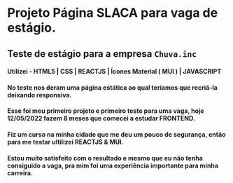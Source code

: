 # Projeto Página SLACA para vaga de estágio.
## Teste de estágio para a empresa   `Chuva.inc`


#### Utilizei - HTML5 | CSS | REACTJS | Ícones Material ( MUI ) | JAVASCRIPT 
#### No teste nos deram uma página estática ao qual teriamos que recriá-la deixando responsiva.
#### Esse foi meu primeiro projeto e primeiro teste para uma vaga, hoje 12/05/2022 fazem 8 meses que comecei a estudar FRONTEND.
#### Fiz um curso na minha cidade que me deu um pouco de segurança, então para me testar ultilizei REACTJS & MUI. 
#### Estou muito satisfeito com o resultado e mesmo que eu não tenha consiguido a vaga, pra mim foi uma experiência importante para minha carreira.






